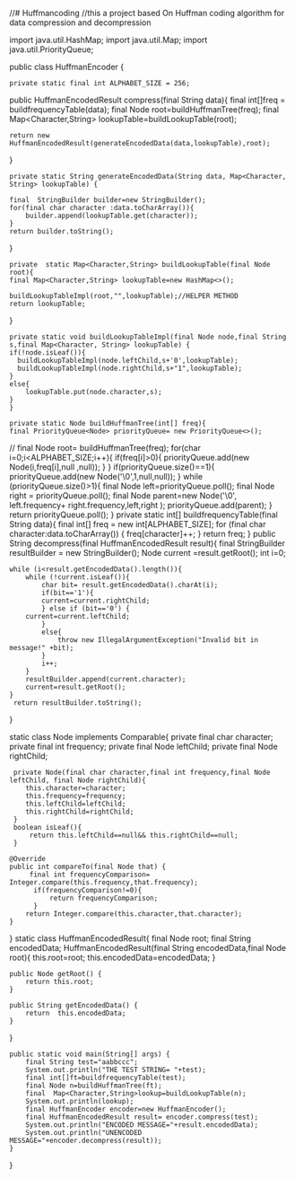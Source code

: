 //# Huffmancoding
//this a project based On Huffman coding algorithm for data compression and decompression

import java.util.HashMap;
import java.util.Map;
import java.util.PriorityQueue;

public class HuffmanEncoder {

    private static final int ALPHABET_SIZE = 256;
public HuffmanEncodedResult compress(final String data){
    final int[]freq = buildfrequencyTable(data);
    final Node root=buildHuffmanTree(freq);
    final Map<Character,String> lookupTable=buildLookupTable(root);

    return new HuffmanEncodedResult(generateEncodedData(data,lookupTable),root);
}

    private static String generateEncodedData(String data, Map<Character, String> lookupTable) {

    final  StringBuilder builder=new StringBuilder();
    for(final char character :data.toCharArray()){
        builder.append(lookupTable.get(character));
    }
    return builder.toString();
}

    private  static Map<Character,String> buildLookupTable(final Node root){
    final Map<Character,String> lookupTable=new HashMap<>();

    buildLookupTableImpl(root,"",lookupTable);//HELPER METHOD
    return lookupTable;
}

    private static void buildLookupTableImpl(final Node node,final String s,final Map<Character, String> lookupTable) {
    if(!node.isLeaf()){
      buildLookupTableImpl(node.leftChild,s+'0',lookupTable);
      buildLookupTableImpl(node.rightChild,s+"1",lookupTable);
    }
    else{
        lookupTable.put(node.character,s);
    }
    }

    private static Node buildHuffmanTree(int[] freq){
    final PriorityQueue<Node> priorityQueue= new PriorityQueue<>();
//    final Node root= buildHuffmanTree(freq);
    for(char i=0;i<ALPHABET_SIZE;i++){
        if(freq[i]>0){
         priorityQueue.add(new Node(i,freq[i],null ,null));
        }
    }
if(priorityQueue.size()==1){
    priorityQueue.add(new Node('\0',1,null,null));
}
    while (priorityQueue.size()>1){
        final Node left=priorityQueue.poll();
        final Node right = priorityQueue.poll();
        final Node parent=new Node('\0', left.frequency+ right.frequency,left,right );
        priorityQueue.add(parent);
    }
    return priorityQueue.poll();
}
private static int[] buildfrequencyTable(final String data){
    final int[] freq = new int[ALPHABET_SIZE];
    for (final  char character:data.toCharArray()) {
        freq[character]++;
    }
    return freq;
}
public String decompress(final HuffmanEncodedResult result){
    final StringBuilder resultBuilder = new StringBuilder();
    Node current =result.getRoot();
    int i=0;

    while (i<result.getEncodedData().length()){
        while (!current.isLeaf()){
            char bit= result.getEncodedData().charAt(i);
            if(bit=='1'){
            current=current.rightChild;
            } else if (bit=='0') {
        current=current.leftChild;
            }
            else{
                throw new IllegalArgumentException("Invalid bit in message!" +bit);
            }
            i++;
        }
        resultBuilder.append(current.character);
        current=result.getRoot();
    }
     return resultBuilder.toString();
}

static class Node implements  Comparable<Node>{
     private  final char character;
     private  final int frequency;
     private final Node leftChild;
     private final Node rightChild;

     private Node(final char character,final int frequency,final Node leftChild, final Node rightChild){
        this.character=character;
        this.frequency=frequency;
        this.leftChild=leftChild;
        this.rightChild=rightChild;
     }
     boolean isLeaf(){
         return this.leftChild==null&& this.rightChild==null;
     }

    @Override
    public int compareTo(final Node that) { 
         final int frequencyComparison= Integer.compare(this.frequency,that.frequency);
          if(frequencyComparison!=0){
              return frequencyComparison;
          }
        return Integer.compare(this.character,that.character);
    }
}
static  class HuffmanEncodedResult{
    final Node root;
    final String encodedData;
    HuffmanEncodedResult(final String encodedData,final Node root){
        this.root=root;
        this.encodedData=encodedData;
    }

    public Node getRoot() {
        return this.root;
    }

    public String getEncodedData() {
        return  this.encodedData;
    }
}

    public static void main(String[] args) {
        final String test="aabbccc";
        System.out.println("THE TEST STRING= "+test);
        final int[]ft=buildfrequencyTable(test);
        final Node n=buildHuffmanTree(ft);
        final  Map<Character,String>lookup=buildLookupTable(n);
        System.out.println(lookup);
        final HuffmanEncoder encoder=new HuffmanEncoder();
        final HuffmanEncodedResult result= encoder.compress(test);
        System.out.println("ENCODED MESSAGE="+result.encodedData);
        System.out.println("UNENCODED MESSAGE="+encoder.decompress(result));
    }

}


